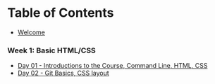 # Table of Contents

* [Welcome](/welcome.md)

### Week 1: Basic HTML/CSS
* [Day 01 - Introductions to the Course, Command Line, HTML, CSS](/day-01)
* [Day 02 - Git Basics, CSS layout](/day-02)

<!-- * [Day 03 - pseudo selectors, CSS positioning, Pixel Perfect, Keyboard Shortcuts](/day-03) -->
<!-- * [Day 04 - Form Accessibility, Icon fonts, RWD, media queries](/day-04) -->
<!--  -->
<!-- ### Week 2: SASS and JS Introductions -->
<!-- * [Day 06 - Sass setup, variables, nesting, mixins](/day-06) -->
<!-- * [Day 07 - Grid systems, Sass libraries, Git Partner Flow](/day-07) -->
<!-- * [Day 08 - JS Intro](/day-08) -->
<!-- * [Day 09 - Conditional logic, Event Listeners](/day-09) -->
<!--  -->
<!-- ### Week 3: JS data manipulation and jQuery -->
<!-- * [Day 11 - Functions, Built in Objects/methods, value vs. reference](/day-11) -->
<!-- * [Day 12 - location.hash, Loops, forEach, filter, map reduce](/day-12) -->
<!-- * [Day 13 - forEach, filter, map, reduce, jquery](/day-13) -->
<!-- * [Day 14 - gh-pages, SPAs, data attribute](/day-14) -->
<!--  -->
<!-- ### Week 4: AJAX, Constructors and Prototypes -->
<!-- * [Day 17 - AJAX GET](/day-17) -->
<!-- * [Day 18 - AJAX POST PUT DELETE](/day-18) -->
<!-- * [Day 19 - Constructors](/day-19) -->
<!-- * [Day 20 - Constructors and Prototypes](/day-20) -->
<!--  -->
<!-- ### Week 5: Backbone -->
<!-- * [Day 21 - Build Tools, NPM, ES6](/day-21) -->
<!-- * [Day 22 - Review](/day-22) -->
<!-- * [Day 23 - Underscore, Backbone Models](/day-23) -->
<!-- * [Day 24 - Backbone Models, Collections](/day-24) -->
<!--  -->
<!-- ### Week 6: BaaS, Authentication, Backbone Views -->
<!-- * [Day 26 - BaaS, Authentication](/day-26) -->
<!-- * [Day 27 - Backbone Views](/day-27) -->
<!-- * [Day 28 - Backbone Views](/day-28) -->
<!-- * [Day 29 - Data Store, Group Project/Agile](/day-29) -->
<!--  -->
<!-- ### Week 7: React -->
<!-- * Day 31 - Review/Rest -->
<!-- * [Day 32 - React Intro: Setup, component basics, router basics](/day-32) -->
<!-- * [Day 33 - React Cont'd: Router, Component Lifecycle, Ajax](/day-33) -->
<!-- * [Day 34 - React Cont'd: Using a Store with React](/day-34) -->
<!--  -->
<!-- ### Week 8: React and Testing -->
<!-- * [Day 36 - Index Route, React State (like button 4 ways)](/day-36) -->
<!-- * [Day 37 - Intro to Unit Testing, Review React Lifecycle Methods](/day-37) -->
<!-- * [Day 38 - Recursion, Writing errors](/day-38) -->
<!-- * [Day 39 - Promises](/day-39) -->

<!-- ### Week 9: Review -->
<!-- * [Day 41 - ](/day-41) -->
<!-- * [Day 42 - ](/day-42) -->
<!-- * [Day 43 - ](/day-43) -->
<!-- * [Day 44 - ](/day-44) -->
